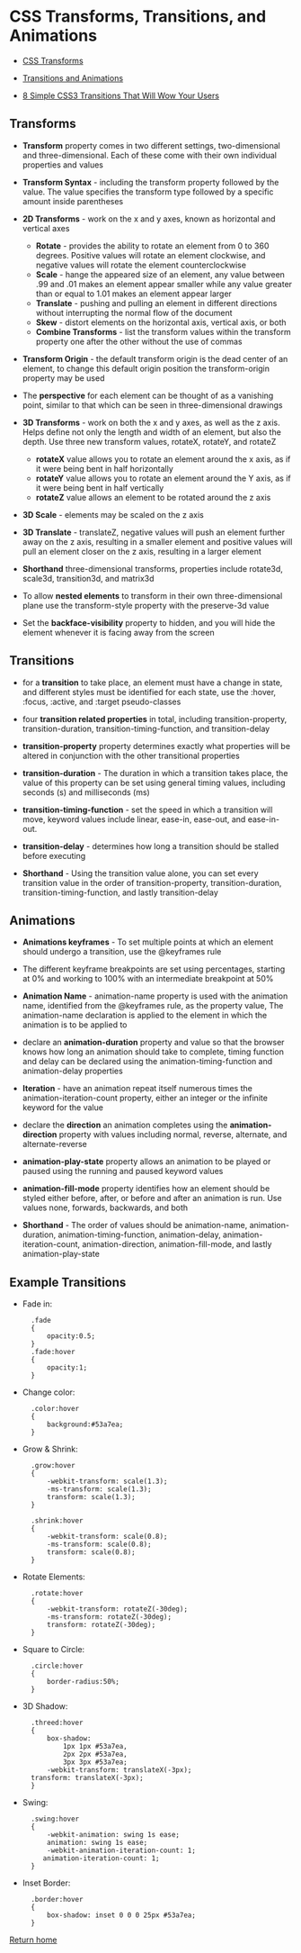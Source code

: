 # CSS Transforms, Transitions, and Animations

- [CSS Transforms](https://learn.shayhowe.com/advanced-html-css/css-transforms/)

- [Transitions and Animations](https://learn.shayhowe.com/advanced-html-css/transitions-animations/)

- [8 Simple CSS3 Transitions That Will Wow Your Users](https://www.webdesignerdepot.com/2014/05/8-simple-css3-transitions-that-will-wow-your-users)

## Transforms

- **Transform** property comes in two different settings, two-dimensional and three-dimensional. Each of these come with their own individual properties and values

- **Transform Syntax** - including the transform property followed by the value. The value specifies the transform type followed by a specific amount inside parentheses

- **2D Transforms** - work on the x and y axes, known as horizontal and vertical axes
  - **Rotate** - provides the ability to rotate an element from 0 to 360 degrees. Positive values will rotate an element clockwise, and negative values will rotate the element counterclockwise
  - **Scale** - hange the appeared size of an element, any value between .99 and .01 makes an element appear smaller while any value greater than or equal to 1.01 makes an element appear larger
  - **Translate** - pushing and pulling an element in different directions without interrupting the normal flow of the document
  - **Skew** - distort elements on the horizontal axis, vertical axis, or both
  - **Combine Transforms** - list the transform values within the transform property one after the other without the use of commas

- **Transform Origin** - the default transform origin is the dead center of an element, to change this default origin position the transform-origin property may be used

- The **perspective** for each element can be thought of as a vanishing point, similar to that which can be seen in three-dimensional drawings

- **3D Transforms** - work on both the x and y axes, as well as the z axis. Helps define not only the length and width of an element, but also the depth. Use three new transform values, rotateX, rotateY, and rotateZ
  - **rotateX** value allows you to rotate an element around the x axis, as if it were being bent in half horizontally
  - **rotateY** value allows you to rotate an element around the Y axis, as if it were being bent in half vertically
  - **rotateZ** value allows an element to be rotated around the z axis

- **3D Scale** - elements may be scaled on the z axis

- **3D Translate** - translateZ, negative values will push an element further away on the z axis, resulting in a smaller element and positive values will pull an element closer on the z axis, resulting in a larger element

- **Shorthand** three-dimensional transforms, properties include rotate3d, scale3d, transition3d, and matrix3d

- To allow **nested elements** to transform in their own three-dimensional plane use the transform-style property with the preserve-3d value

- Set the **backface-visibility** property to hidden, and you will hide the element whenever it is facing away from the screen

## Transitions

- for a **transition** to take place, an element must have a change in state, and different styles must be identified for each state, use the :hover, :focus, :active, and :target pseudo-classes

- four **transition related properties** in total, including transition-property, transition-duration, transition-timing-function, and transition-delay

- **transition-property** property determines exactly what properties will be altered in conjunction with the other transitional properties

- **transition-duration** - The duration in which a transition takes place, the value of this property can be set using general timing values, including seconds (s) and milliseconds (ms)

- **transition-timing-function** - set the speed in which a transition will move, keyword values include linear, ease-in, ease-out, and ease-in-out.

- **transition-delay** - determines how long a transition should be stalled before executing

- **Shorthand** - Using the transition value alone, you can set every transition value in the order of transition-property, transition-duration, transition-timing-function, and lastly transition-delay

## Animations

- **Animations keyframes** - To set multiple points at which an element should undergo a transition, use the @keyframes rule

- The different keyframe breakpoints are set using percentages, starting at 0% and working to 100% with an intermediate breakpoint at 50%

- **Animation Name** - animation-name property is used with the animation name, identified from the @keyframes rule, as the property value, The animation-name declaration is applied to the element in which the animation is to be applied to

- declare an **animation-duration** property and value so that the browser knows how long an animation should take to complete, timing function and delay can be declared using the animation-timing-function and animation-delay properties

- **Iteration** - have an animation repeat itself numerous times the animation-iteration-count property, either an integer or the infinite keyword for the value

- declare the **direction** an animation completes using the **animation-direction** property with values including normal, reverse, alternate, and alternate-reverse

- **animation-play-state** property allows an animation to be played or paused using the running and paused keyword values

- **animation-fill-mode** property identifies how an element should be styled either before, after, or before and after an animation is run. Use values none, forwards, backwards, and both

- **Shorthand** - The order of values should be animation-name, animation-duration, animation-timing-function, animation-delay, animation-iteration-count, animation-direction, animation-fill-mode, and lastly animation-play-state

## Example Transitions

- Fade in:

        .fade
        {
            opacity:0.5;
        }
        .fade:hover
        {
            opacity:1;
        }

- Change color:

        .color:hover
        {
            background:#53a7ea;
        }

- Grow & Shrink:

        .grow:hover
        {
            -webkit-transform: scale(1.3);
            -ms-transform: scale(1.3);
            transform: scale(1.3);
        }

        .shrink:hover
        {
            -webkit-transform: scale(0.8);
            -ms-transform: scale(0.8);
            transform: scale(0.8);
        }

- Rotate Elements:

        .rotate:hover
        {
            -webkit-transform: rotateZ(-30deg);
            -ms-transform: rotateZ(-30deg);
            transform: rotateZ(-30deg);
        }

- Square to Circle:

        .circle:hover
        {
            border-radius:50%;
        }

- 3D Shadow:

        .threed:hover
        {
            box-shadow:
                1px 1px #53a7ea,
                2px 2px #53a7ea,
                3px 3px #53a7ea;
            -webkit-transform: translateX(-3px);
        transform: translateX(-3px);
        }

- Swing:

        .swing:hover
        {
            -webkit-animation: swing 1s ease;
            animation: swing 1s ease;
            -webkit-animation-iteration-count: 1;
           animation-iteration-count: 1;
        }

- Inset Border:

        .border:hover
        {
            box-shadow: inset 0 0 0 25px #53a7ea;
        }

[Return home](https://khofstetter94.github.io/reading-notes/)
